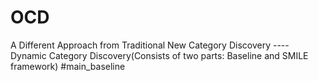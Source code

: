 # OCD
A Different Approach from Traditional New Category Discovery ---- Dynamic Category Discovery(Consists of two parts: Baseline and SMILE framework)
#main_baseline

